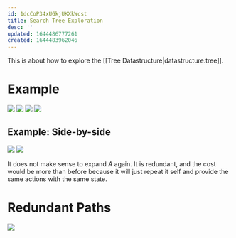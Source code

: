 ```yaml
---
id: 1dcCoP34xUGkjUKXkWcst
title: Search Tree Exploration
desc: ''
updated: 1644486777261
created: 1644483962046
---
```

This is about how to explore the [[Tree Datastructure|datastructure.tree]].

# Example
![](/assets/images/2022-02-10-10-46-46.png)
![](/assets/images/2022-02-10-10-46-56.png)
![](/assets/images/2022-02-10-10-47-06.png)
![](/assets/images/2022-02-10-10-47-17.png)

## Example: Side-by-side
![](/assets/images/2022-02-10-10-49-33.png)
![](/assets/images/2022-02-10-10-49-51.png)

It does not make sense to expand $A$ again. It is redundant, and the cost would be more than before because it will just repeat it self and provide the same actions with the same state.
# Redundant Paths
![](/assets/images/2022-02-10-10-51-34.png)
